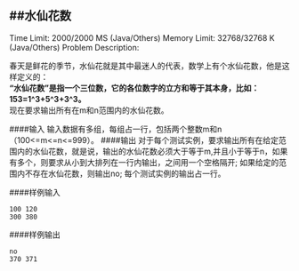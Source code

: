 ##水仙花数
----
 
Time Limit: 2000/2000 MS (Java/Others) Memory Limit: 32768/32768 K (Java/Others)
Problem Description:

春天是鲜花的季节，水仙花就是其中最迷人的代表，数学上有个水仙花数，他是这样定义的：  
**“水仙花数”是指一个三位数，它的各位数字的立方和等于其本身，比如：153=1^3+5^3+3^3。**  
现在要求输出所有在m和n范围内的水仙花数。  

####输入
输入数据有多组，每组占一行，包括两个整数m和n（100<=m<=n<=999）。
####输出
对于每个测试实例，要求输出所有在给定范围内的水仙花数，就是说，输出的水仙花数必须大于等于m,并且小于等于n，如果有多个，则要求从小到大排列在一行内输出，之间用一个空格隔开;
如果给定的范围内不存在水仙花数，则输出no;
每个测试实例的输出占一行。

####样例输入
```
100 120
300 380
```
####样例输出
```
no
370 371
```

